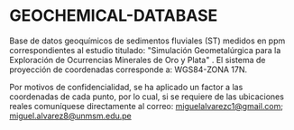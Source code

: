 # GEOCHEMICAL-DATABASE
Base de datos geoquímicos de sedimentos fluviales (ST) medidos en ppm correspondientes al estudio titulado: "Simulación Geometalúrgica para la Exploración de Ocurrencias Minerales de Oro y Plata" . El sistema de proyección de coordenadas corresponde a: WGS84-ZONA 17N.

Por motivos de confidencialidad, se ha aplicado un factor a las coordenadas de cada punto, por lo cual, si se requiere de las ubicaciones reales comuníquese directamente al correo: miguelalvarezc1@gmail.com;
miguel.alvarez8@unmsm.edu.pe 
